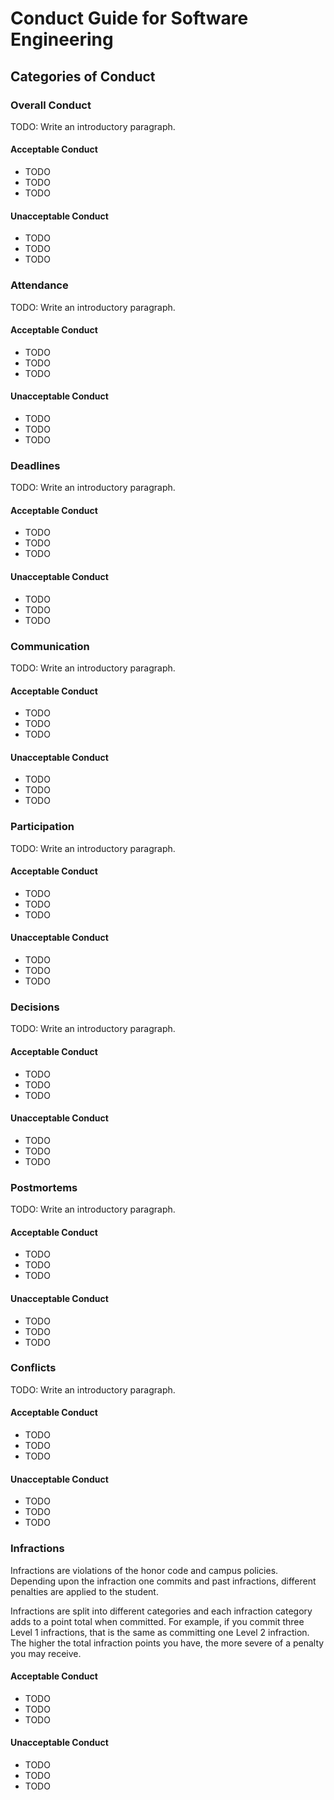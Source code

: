 # Conduct Guide for Software Engineering

## Categories of Conduct

### Overall Conduct

TODO: Write an introductory paragraph.

#### Acceptable Conduct

- TODO
- TODO
- TODO

#### Unacceptable Conduct

- TODO
- TODO
- TODO

### Attendance

TODO: Write an introductory paragraph.

#### Acceptable Conduct

- TODO
- TODO
- TODO

#### Unacceptable Conduct

- TODO
- TODO
- TODO

### Deadlines

TODO: Write an introductory paragraph.

#### Acceptable Conduct

- TODO
- TODO
- TODO

#### Unacceptable Conduct

- TODO
- TODO
- TODO

### Communication

TODO: Write an introductory paragraph.

#### Acceptable Conduct

- TODO
- TODO
- TODO

#### Unacceptable Conduct

- TODO
- TODO
- TODO

### Participation

TODO: Write an introductory paragraph.

#### Acceptable Conduct

- TODO
- TODO
- TODO

#### Unacceptable Conduct

- TODO
- TODO
- TODO

### Decisions

TODO: Write an introductory paragraph.

#### Acceptable Conduct

- TODO
- TODO
- TODO

#### Unacceptable Conduct

- TODO
- TODO
- TODO

### Postmortems

TODO: Write an introductory paragraph.

#### Acceptable Conduct

- TODO
- TODO
- TODO

#### Unacceptable Conduct

- TODO
- TODO
- TODO

### Conflicts

TODO: Write an introductory paragraph.

#### Acceptable Conduct

- TODO
- TODO
- TODO

#### Unacceptable Conduct

- TODO
- TODO
- TODO

### Infractions

Infractions are violations of the honor code and campus policies. Depending upon the infraction one commits and past infractions, different penalties are applied to the student.

Infractions are split into different categories and each infraction category adds to a point total when committed. For example, if you commit three Level 1 infractions, that is the same as committing one Level 2 infraction. The higher the total infraction points you have, the more severe of a penalty you may receive.

#### Acceptable Conduct

- TODO
- TODO
- TODO

#### Unacceptable Conduct

- TODO
- TODO
- TODO
